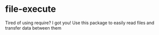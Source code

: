 # file-execute
Tired of using require? I got you! Use this package to easily read files and transfer data between them